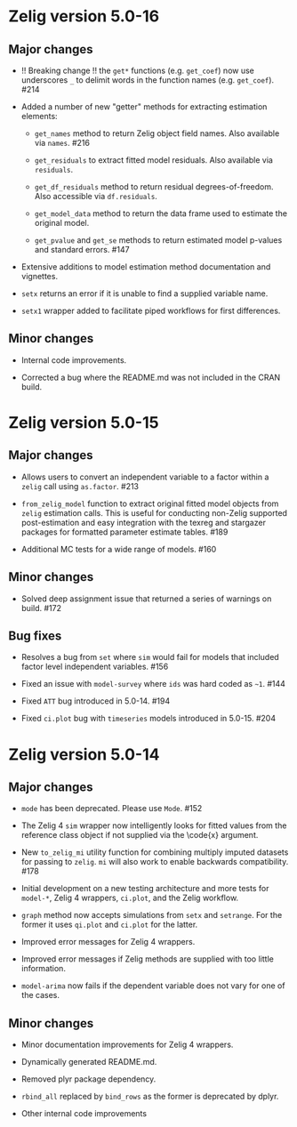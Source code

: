 Zelig version 5.0-16
==============================

## Major changes

- !! Breaking change !! the `get*` functions (e.g. `get_coef`) now use
underscores `_` to delimit words in the function names (e.g. `get_coef`). #214

- Added a number of new "getter" methods for extracting estimation elements:

    + `get_names` method to return Zelig object field names. Also available via
  `names`. #216

    + `get_residuals` to extract fitted model residuals. Also available via
  `residuals`.

    + `get_df_residuals` method to return residual degrees-of-freedom.
  Also accessible via `df.residuals`.

    + `get_model_data` method to return the data frame used to estimate the
  original model.

    + `get_pvalue` and `get_se` methods to return estimated model p-values and
  standard errors. #147

- Extensive additions to model estimation method documentation and vignettes.

- `setx` returns an error if it is unable to find a supplied variable name. 

- `setx1` wrapper added to facilitate piped workflows for first differences.

## Minor changes

- Internal code improvements.

- Corrected a bug where the README.md was not included in the CRAN build.


Zelig version 5.0-15
==============================

## Major changes

- Allows users to convert an independent variable to a factor within a `zelig`
call using `as.factor`. #213

- `from_zelig_model` function to extract original fitted model objects from
`zelig` estimation calls. This is useful for conducting non-Zelig supported
post-estimation and easy integration with the texreg and stargazer packages
for formatted parameter estimate tables. #189

- Additional MC tests for a wide range of models. #160

## Minor changes

- Solved deep assignment issue that returned a series of warnings on build. #172

## Bug fixes

- Resolves a bug from `set` where `sim` would fail for models that included
factor level independent variables. #156

- Fixed an issue with `model-survey` where `ids` was hard coded as `~1`. #144

- Fixed `ATT` bug introduced in 5.0-14. #194

- Fixed `ci.plot` bug with `timeseries` models introduced in 5.0-15. #204


Zelig version 5.0-14
==============================

## Major changes

- `mode` has been deprecated. Please use `Mode`. #152

- The Zelig 4 `sim` wrapper now intelligently looks for fitted values from the
reference class object if not supplied via the \code{x} argument.

- New `to_zelig_mi` utility function for combining multiply imputed datasets for
passing to `zelig`. `mi` will also work to enable backwards compatibility. #178

- Initial development on a new testing architecture and more tests for
`model-*`, Zelig 4 wrappers, `ci.plot`, and the Zelig workflow.

- `graph` method now accepts simulations from `setx` and `setrange`. For the
former it uses `qi.plot` and `ci.plot` for the latter.

- Improved error messages for Zelig 4 wrappers.

- Improved error messages if Zelig methods are supplied with too little
information.

- `model-arima` now fails if the dependent variable does not vary for one of the
cases.

## Minor changes

- Minor documentation improvements for Zelig 4 wrappers.

- Dynamically generated README.md.

- Removed plyr package dependency.

- `rbind_all` replaced by `bind_rows` as the former is deprecated by dplyr.

- Other internal code improvements